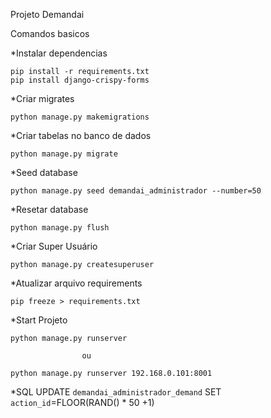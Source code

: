 Projeto Demandai

Comandos basicos

*Instalar dependencias 

    pip install -r requirements.txt
    pip install django-crispy-forms
*Criar migrates

    python manage.py makemigrations

*Criar tabelas no banco de dados

    python manage.py migrate
    
*Seed database
    
    python manage.py seed demandai_administrador --number=50
    
*Resetar database 

    python manage.py flush 
    
*Criar Super Usuário

    python manage.py createsuperuser
    
*Atualizar arquivo requirements

    pip freeze > requirements.txt
    
*Start Projeto 

    python manage.py runserver
    
                    ou
    
    python manage.py runserver 192.168.0.101:8001
    
*SQL
    UPDATE `demandai_administrador_demand` SET  `action_id`=FLOOR(RAND() * 50 +1)
